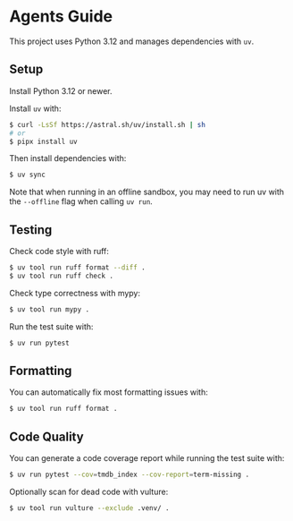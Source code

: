 # Agents Guide

This project uses Python 3.12 and manages dependencies with `uv`.

## Setup

Install Python 3.12 or newer.

Install `uv` with:

```sh
$ curl -LsSf https://astral.sh/uv/install.sh | sh
# or
$ pipx install uv
```

Then install dependencies with:

```sh
$ uv sync
```

Note that when running in an offline sandbox, you may need to run uv with the `--offline` flag when calling `uv run`.

## Testing

Check code style with ruff:

```sh
$ uv tool run ruff format --diff .
$ uv tool run ruff check .
```

Check type correctness with mypy:

```sh
$ uv tool run mypy .
```

Run the test suite with:

```sh
$ uv run pytest
```

## Formatting

You can automatically fix most formatting issues with:

```sh
$ uv tool run ruff format .
```

## Code Quality

You can generate a code coverage report while running the test suite with:

```sh
$ uv run pytest --cov=tmdb_index --cov-report=term-missing .
```

Optionally scan for dead code with vulture:

```sh
$ uv tool run vulture --exclude .venv/ .
```
